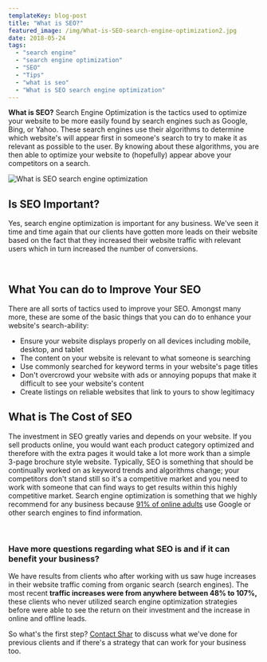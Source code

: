 ```yaml
---
templateKey: blog-post
title: "What is SEO?"
featured_image: /img/What-is-SEO-search-engine-optimization2.jpg
date: 2018-05-24
tags:
  - "search engine"
  - "search engine optimization"
  - "SEO"
  - "Tips"
  - "what is seo"
  - "What is SEO search engine optimization"
---
```


**What is SEO?** Search Engine Optimization is the tactics used to optimize your website to be more easily found by search engines such as Google, Bing, or Yahoo. These search engines use their algorithms to determine which website's will appear first in someone's search to try to make it as relevant as possible to the user. By knowing about these algorithms, you are then able to optimize your website to (hopefully) appear above your competitors on a search.

![What is SEO search engine optimization](/img/What-is-SEO-search-engine-optimization2.jpg)

## **Is SEO Important?**

Yes, search engine optimization is important for any business. We've seen it time and time again that our clients have gotten more leads on their website based on the fact that they increased their website traffic with relevant users which in turn increased the number of conversions.

&nbsp;

## **What You can do to Improve Your SEO**

There are all sorts of tactics used to improve your SEO. Amongst many more, these are some of the basic things that you can do to enhance your website's search-ability:

*   Ensure your website displays properly on all devices including mobile, desktop, and tablet
*   The content on your website is relevant to what someone is searching
*   Use commonly searched for keyword terms in your website's page titles
*   Don't overcrowd your website with ads or annoying popups that make it difficult to see your website's content
*   Create listings on reliable websites that link to yours to show legitimacy
&nbsp;

## **What is The Cost of SEO**

The investment in SEO greatly varies and depends on your website. If you sell products online, you would want each product category optimized and therefore with the extra pages it would take a lot more work than a simple 3-page brochure style website. Typically, SEO is something that should be continually worked on as keyword trends and algorithms change; your competitors don't stand still so it's a competitive market and you need to work with someone that can find ways to get results within this highly competitive market. Search engine optimization is something that we highly recommend for any business because [91% of online adults](https://www.forbes.com/sites/ryanerskine/2017/09/19/20-online-reputation-statistics-that-every-business-owner-needs-to-know/#6bddf4d2cc5c) use Google or other search engines to find information.

&nbsp;

### Have more questions regarding what SEO is and if it can benefit your business?

We have results from clients who after working with us saw huge increases in their website traffic coming from organic search (search engines). The most recent **traffic increases were from anywhere between 48% to 107%,** these clients who never utilized search engine optimization strategies before were able to see the return on their investment and the increase in online and offline leads.

So what's the first step? [Contact Shar](mailto:sharlene@teamgi.ca) to discuss what we've done for previous clients and if there's a strategy that can work for your business too.